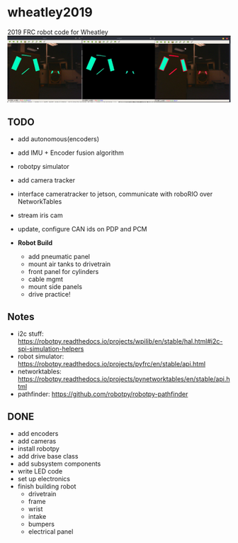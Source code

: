 # wheatley2019
2019 FRC robot code for Wheatley
![pipeline](resources/pipeline.jpeg)

TODO
---
 - add autonomous(encoders)
 - add IMU + Encoder fusion algorithm
 - robotpy simulator
 - add camera tracker
 - interface cameratracker to jetson, communicate with roboRIO over NetworkTables
 - stream iris cam
 - update, configure CAN ids on PDP and PCM

 - **Robot Build**
   - add pneumatic panel
   - mount air tanks to drivetrain
   - front panel for cylinders
   - cable mgmt
   - mount side panels
   - drive practice!

Notes
---
  - i2c stuff: https://robotpy.readthedocs.io/projects/wpilib/en/stable/hal.html#i2c-spi-simulation-helpers
  - robot simulator: https://robotpy.readthedocs.io/projects/pyfrc/en/stable/api.html
  - networktables: https://robotpy.readthedocs.io/projects/pynetworktables/en/stable/api.html
  - pathfinder: https://github.com/robotpy/robotpy-pathfinder


DONE
---
 - add encoders
 - add cameras
 - install robotpy
 - add drive base class
 - add subsystem components
 - write LED code
 - set up electronics
 - finish building robot
   - drivetrain
   - frame
   - wrist
   - intake
   - bumpers
   - electrical panel
